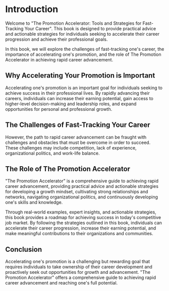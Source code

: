 Introduction
============

Welcome to "The Promotion Accelerator: Tools and Strategies for Fast-Tracking Your Career". This book is designed to provide practical advice and actionable strategies for individuals seeking to accelerate their career progression and achieve their professional goals.

In this book, we will explore the challenges of fast-tracking one's career, the importance of accelerating one's promotion, and the role of The Promotion Accelerator in achieving rapid career advancement.

Why Accelerating Your Promotion is Important
--------------------------------------------

Accelerating one's promotion is an important goal for individuals seeking to achieve success in their professional lives. By rapidly advancing their careers, individuals can increase their earning potential, gain access to higher-level decision-making and leadership roles, and expand opportunities for personal and professional growth.

The Challenges of Fast-Tracking Your Career
-------------------------------------------

However, the path to rapid career advancement can be fraught with challenges and obstacles that must be overcome in order to succeed. These challenges may include competition, lack of experience, organizational politics, and work-life balance.

The Role of The Promotion Accelerator
-------------------------------------

"The Promotion Accelerator" is a comprehensive guide to achieving rapid career advancement, providing practical advice and actionable strategies for developing a growth mindset, cultivating strong relationships and networks, navigating organizational politics, and continuously developing one's skills and knowledge.

Through real-world examples, expert insights, and actionable strategies, this book provides a roadmap for achieving success in today's competitive job market. By following the strategies outlined in this book, individuals can accelerate their career progression, increase their earning potential, and make meaningful contributions to their organizations and communities.

Conclusion
----------

Accelerating one's promotion is a challenging but rewarding goal that requires individuals to take ownership of their career development and proactively seek out opportunities for growth and advancement. "The Promotion Accelerator" offers a comprehensive guide to achieving rapid career advancement and reaching one's full potential.
